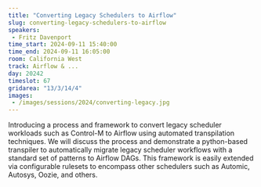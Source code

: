 ```yaml
---
title: "Converting Legacy Schedulers to Airflow"
slug: converting-legacy-schedulers-to-airflow
speakers:
 - Fritz Davenport
time_start: 2024-09-11 15:40:00
time_end: 2024-09-11 16:05:00
room: California West
track: Airflow & ...
day: 20242
timeslot: 67
gridarea: "13/3/14/4"
images: 
 - /images/sessions/2024/converting-legacy.jpg
---
```


Introducing a process and framework to convert legacy scheduler workloads such as Control-M to Airflow using automated transpilation techniques. We will discuss the process and demonstrate a python-based transpiler to automatically migrate legacy scheduler workflows with a standard set of patterns to Airflow DAGs. This framework is easily extended via configurable rulesets to encompass other schedulers such as Automic, Autosys, Oozie, and others.